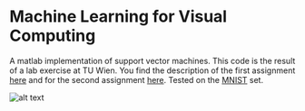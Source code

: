 
# Machine Learning for Visual Computing 

A matlab implementation of support vector machines. This code is the result of a lab exercise at TU Wien.
You find the description of the first assignment [here](https://github.com/jakobtroidl/MLVC/blob/master/Assignment1/assignment1.pdf) and for the second assignment [here](https://github.com/jakobtroidl/MLVC/blob/master/Assignment2/assignment2.pdf). Tested on the [MNIST](http://yann.lecun.com/exdb/mnist/data) set. 

![alt text](https://github.com/jakobtroidl/MLVC/blob/master/Assignment2/figures/Discriminant%20function%20surface.png "Logo Title Text 1")


